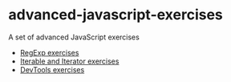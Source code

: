 # advanced-javascript-exercises
A set of advanced JavaScript exercises

* [RegExp exercises](/regex-exercises/README.md)
* [Iterable and Iterator exercises](/iterable-iterator/README.md)
* [DevTools exercises](/dev-tools/README.md)
